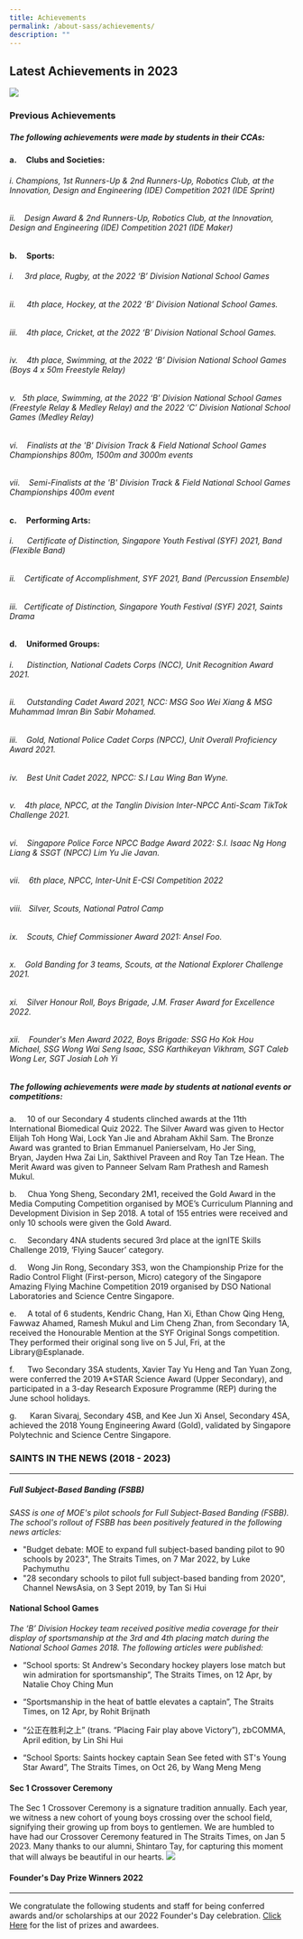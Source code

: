 ```yaml
---
title: Achievements
permalink: /about-sass/achievements/
description: ""
---
```

## Latest Achievements in 2023
  
 ![](/images/achievement%20(last%20updated%2011%20aug%202023).PNG)




### Previous Achievements
##### **The following achievements were made by students in their&nbsp;CCAs:**

#### a.&nbsp;&nbsp;&nbsp;&nbsp;&nbsp;Clubs and Societies:
###### i. Champions, 1st&nbsp;Runners-Up &amp; 2nd&nbsp;Runners-Up, Robotics Club, at the Innovation, Design and Engineering (IDE) Competition 2021 (IDE Sprint)
######  ii.&nbsp; &nbsp; Design Award&nbsp;&amp; 2nd&nbsp;Runners-Up, Robotics Club,&nbsp;at the Innovation, Design and Engineering (IDE) Competition 2021 (IDE Maker)

#### b.&nbsp;&nbsp;&nbsp;&nbsp;&nbsp;Sports:

######  i.&nbsp; &nbsp; &nbsp;3rd&nbsp;place,&nbsp;Rugby, at the 2022 ‘B’ Division National School Games

######  ii.&nbsp; &nbsp; &nbsp;4th&nbsp;place, Hockey, at the 2022 ‘B’ Division National School Games.

###### iii.&nbsp;&nbsp; &nbsp;4th&nbsp;place, Cricket, at the 2022 ‘B’ Division National School Games.
 
###### iv.&nbsp; &nbsp;&nbsp;4th&nbsp;place, Swimming, at the 2022 ‘B’ Division National School Games (Boys 4 x 50m Freestyle Relay)

###### v.&nbsp; &nbsp;5th&nbsp;place, Swimming, at the 2022 ‘B’ Division National School Games (Freestyle Relay &amp; Medley Relay) and the&nbsp;2022 ‘C’ Division National School Games (Medley Relay)

###### vi.&nbsp; &nbsp; Finalists at the 'B' Division Track &amp; Field National School Games Championships 800m, 1500m and 3000m events

###### vii.&nbsp;&nbsp; &nbsp;Semi-Finalists at the&nbsp;'B' Division Track &amp; Field National School Games Championships 400m event

#### c.&nbsp;&nbsp;&nbsp;&nbsp;&nbsp;Performing Arts:

###### i.&nbsp;&nbsp;&nbsp;&nbsp;&nbsp;&nbsp;Certificate of Distinction, Singapore Youth Festival (SYF) 2021, Band (Flexible Band)

######  ii.&nbsp; &nbsp;&nbsp;Certificate of Accomplishment, SYF 2021, Band (Percussion Ensemble)

###### iii.&nbsp; &nbsp;Certificate of Distinction, Singapore Youth Festival (SYF) 2021, Saints Drama

#### d.&nbsp;&nbsp;&nbsp;&nbsp;&nbsp;Uniformed Groups:

######  i.&nbsp; &nbsp; &nbsp; Distinction, National Cadets Corps (NCC), Unit Recognition Award 2021.&nbsp;

######  ii.&nbsp; &nbsp; &nbsp;Outstanding Cadet Award 2021, NCC: MSG Soo Wei Xiang &amp; MSG Muhammad Imran Bin Sabir Mohamed.

######  iii.&nbsp;&nbsp;&nbsp;&nbsp;Gold,&nbsp;National Police Cadet Corps (NPCC),&nbsp;Unit Overall Proficiency Award 2021.

###### iv.&nbsp;&nbsp;&nbsp;&nbsp;Best Unit Cadet 2022, NPCC: S.I Lau Wing Ban Wyne.&nbsp;

###### v.&nbsp;&nbsp;&nbsp;&nbsp;4th&nbsp;place, NPCC, at the Tanglin Division Inter-NPCC Anti-Scam TikTok Challenge 2021.

###### vi.&nbsp;&nbsp;&nbsp;&nbsp;Singapore Police Force NPCC Badge Award 2022: S.I. Isaac Ng Hong Liang &amp; SSGT (NPCC) Lim Yu Jie Javan.

###### vii.&nbsp;&nbsp;&nbsp;&nbsp;6th&nbsp;place, NPCC, Inter-Unit E-CSI Competition 2022

###### viii.&nbsp;&nbsp;&nbsp;Silver, Scouts,&nbsp;National Patrol Camp

###### ix.&nbsp;&nbsp;&nbsp;&nbsp;Scouts,&nbsp;Chief Commissioner Award 2021: Ansel Foo.

###### x.&nbsp; &nbsp; Gold Banding for 3 teams, Scouts, at the&nbsp;National Explorer Challenge 2021.

###### xi.&nbsp; &nbsp;&nbsp;Silver Honour Roll, Boys Brigade, J.M. Fraser Award for Excellence 2022.

###### xii.&nbsp; &nbsp; Founder's Men Award 2022, Boys Brigade:&nbsp;SSG Ho Kok Hou Michael,&nbsp;SSG Wong Wai Seng Isaac,&nbsp;SSG Karthikeyan Vikhram,&nbsp;SGT Caleb Wong Ler,&nbsp;SGT Josiah Loh Yi



##### **The following achievements were made by students at&nbsp;national events or competitions:**

a.&nbsp; &nbsp; &nbsp;10 of our&nbsp;Secondary 4 students clinched awards at the&nbsp;11th International Biomedical Quiz 2022. The&nbsp;Silver Award was given to&nbsp;Hector Elijah Toh Hong Wai,&nbsp;Lock Yan Jie and&nbsp;Abraham Akhil Sam. The&nbsp;Bronze Award was granted to&nbsp;Brian Emmanuel Panierselvam,&nbsp;Ho Jer Sing, Bryan,&nbsp;Jayden Hwa Zai Lin,&nbsp;Sakthivel Praveen and&nbsp;Roy Tan Tze Hean. The Merit Award was given to&nbsp;Panneer Selvam Ram Prathesh and&nbsp;Ramesh Mukul.&nbsp;

b.&nbsp;&nbsp;&nbsp;&nbsp;&nbsp;Chua Yong Sheng, Secondary 2M1, received the Gold Award in the Media Computing Competition organised by MOE’s Curriculum Planning and Development Division in Sep 2018. A total of 155 entries were received and only 10 schools were given the Gold Award.

c.&nbsp;&nbsp;&nbsp;&nbsp;&nbsp;Secondary 4NA students secured 3rd&nbsp;place at the ignITE Skills Challenge 2019, ‘Flying Saucer’ category.

d.&nbsp;&nbsp;&nbsp;&nbsp;&nbsp;Wong Jin Rong, Secondary 3S3, won the Championship Prize for the Radio Control Flight (First-person, Micro) category of the Singapore Amazing Flying Machine Competition 2019 organised by DSO National Laboratories and Science Centre Singapore.

e.&nbsp;&nbsp;&nbsp;&nbsp;&nbsp;A total of 6 students, Kendric Chang, Han Xi, Ethan Chow Qing Heng, Fawwaz Ahamed, Ramesh Mukul and Lim Cheng Zhan, from Secondary 1A, received the Honourable Mention at the SYF Original Songs competition. They performed their original song live on 5 Jul, Fri, at the Library@Esplanade.

f.&nbsp;&nbsp;&nbsp;&nbsp;&nbsp;&nbsp;Two Secondary 3SA students, Xavier Tay Yu Heng and Tan Yuan Zong, were conferred the 2019 A\*STAR Science Award (Upper Secondary), and participated in a 3-day Research Exposure Programme (REP) during the June school holidays.

g.&nbsp; &nbsp; &nbsp;&nbsp;Karan Sivaraj, Secondary 4SB, and Kee Jun Xi Ansel, Secondary 4SA, achieved the 2018 Young Engineering Award (Gold), validated by Singapore Polytechnic and Science Centre Singapore.&nbsp;

### SAINTS IN THE NEWS (2018 - 2023)
--------------------------------

##### Full Subject-Based Banding (FSBB)

_SASS is one of MOE's pilot schools for Full Subject-Based Banding (FSBB). The school's rollout of FSBB has been positively featured in the following news articles:_&nbsp;

* "Budget debate: MOE to expand full subject-based banding pilot to 90 schools by 2023", The Straits Times, on 7 Mar 2022, by Luke Pachymuthu  
* "28 secondary schools to pilot full subject-based banding from 2020", Channel NewsAsia, on 3 Sept 2019, by Tan Si Hui  
  
#### National School Games
_The ‘B’ Division Hockey team received positive media coverage for their display of sportsmanship at the 3rd&nbsp;and 4th&nbsp;placing match during the National School Games 2018. The following articles were published:_

* “School sports: St Andrew's Secondary hockey players lose match but win admiration for sportsmanship”, The Straits Times, on 12 Apr, by Natalie Choy Ching Mun

* “Sportsmanship in the heat of battle elevates a captain”, The Straits Times, on 12 Apr, by Rohit Brijnath

* “公正在胜利之上” (trans. “Placing Fair play above Victory”), zbCOMMA, April edition, by Lin Shi Hui

* “School Sports: Saints hockey captain Sean See feted with ST's Young Star Award”, The Straits Times, on Oct 26, by Wang Meng Meng

#### Sec 1 Crossover Ceremony
The Sec 1 Crossover Ceremony is a signature tradition annually. Each year, we witness a new cohort of young boys crossing over the school field, signifying their growing up from boys to gentlemen. We are humbled to have had our Crossover Ceremony featured in The Straits Times, on Jan 5 2023. Many thanks to our alumni, Shintaro Tay, for capturing this moment that will always be beautiful in our hearts. 
![](/images/Saints%20in%20the%20News/crossover.jpg)

#### Founder's Day Prize Winners 2022
------------------

 We congratulate the following students and staff for being conferred awards and/or scholarships at our 2022 Founder's Day celebration.&nbsp;[Click Here](/files/Founders%20Day%20Report/160%20FD%20Booklet%20Contents.pdf)&nbsp;for the list of prizes and awardees.